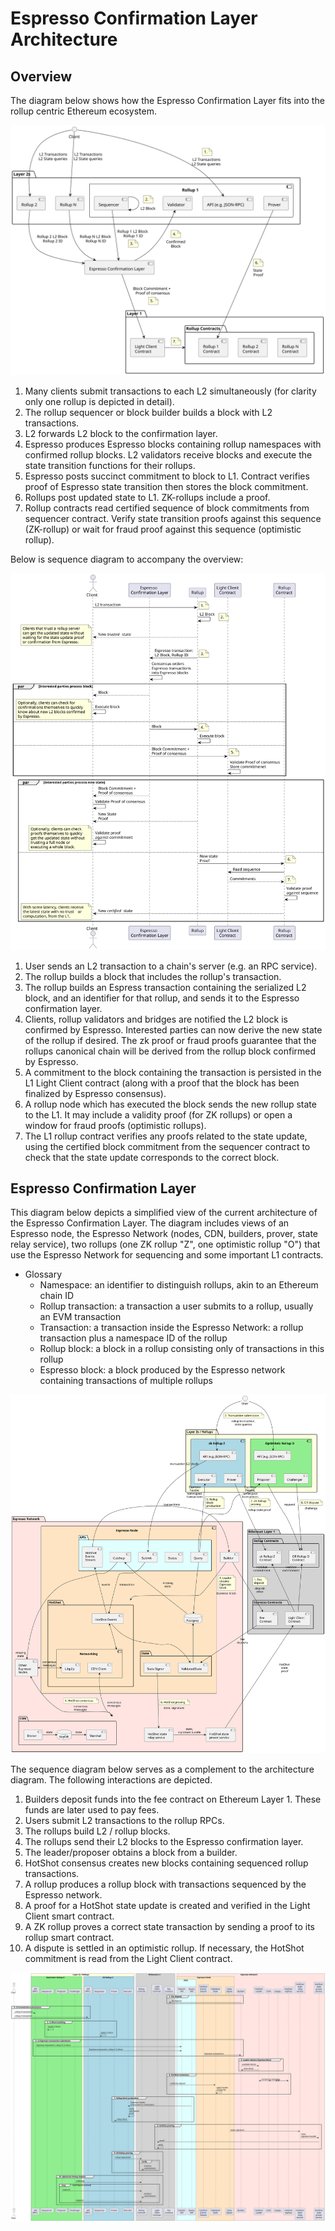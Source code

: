 # Espresso Confirmation Layer Architecture

## Overview

The diagram below shows how the Espresso Confirmation Layer fits into the rollup
centric Ethereum ecosystem.

![Overview](./espresso-overview.svg)

1. Many clients submit transactions to each L2 simultaneously (for clarity only
   one rollup is depicted in detail).
2. The rollup sequencer or block builder builds a block with L2 transactions.
3. L2 forwards L2 block to the confirmation layer.
4. Espresso produces Espresso blocks containing rollup namespaces with confirmed
  rollup blocks. L2 validators receive blocks and execute the state transition
  functions for their rollups.
5. Espresso posts succinct commitment to block to L1. Contract verifies proof of
  Espresso state transition then stores the block commitment.
6. Rollups post updated state to L1. ZK-rollups include a proof.
7. Rollup contracts read certified sequence of block commitments from sequencer
  contract. Verify state transition proofs against this sequence (ZK-rollup) or
  wait for fraud proof against this sequence (optimistic rollup).

Below is sequence diagram to accompany the overview:

![Sequence Diagram](./sequence-diagram-simplified.svg)

1. User sends an L2 transaction to a chain's server (e.g. an RPC service).
2. The rollup builds a block that includes the rollup's transaction.
3. The rollup builds an Espress transaction containing the serialized L2 block,
    and an identifier for that rollup, and sends it to the Espresso confirmation
    layer.
4. Clients, rollup validators and bridges are notified the L2 block is confirmed
    by Espresso. Interested parties can now derive the new state of the rollup
    if desired. The zk proof or fraud proofs guarantee that the rollups
    canonical chain will be derived from the rollup block confirmed by Espresso.
5. A commitment to the block containing the transaction is persisted in the L1
    Light Client contract (along with a proof that the block has been finalized
    by Espresso consensus).
6. A rollup node which has executed the block sends the new rollup state to the
    L1. It may include a validity proof (for ZK rollups) or open a window for
    fraud proofs (optimistic rollups).
7. The L1 rollup contract verifies any proofs related to the state update, using
    the certified block commitment from the sequencer contract to check that the
    state update corresponds to the correct block.


## Espresso Confirmation Layer

This diagram below depicts a simplified view of the current architecture of the
Espresso Confirmation Layer. The diagram includes views of an Espresso node, the
Espresso Network (nodes, CDN, builders, prover, state relay service), two
rollups (one ZK rollup "Z", one optimistic rollup "O") that use the Espresso
Network for sequencing and some important L1 contracts.

- Glossary
  - Namespace: an identifier to distinguish rollups, akin to an Ethereum chain
    ID
  - Rollup transaction: a transaction a user submits to a rollup, usually an EVM
    transaction
  - Transaction: a transaction inside the Espresso Network: a rollup
    transaction plus a namespace ID of the rollup
  - Rollup block: a block in a rollup consisting only of transactions in this
    rollup
  - Espresso block: a block produced by the Espresso network containing
    transactions of multiple rollups

![Architecture diagram](./architecture.svg)

The sequence diagram below serves as a complement to the architecture diagram.
The following interactions are depicted.

1. Builders deposit funds into the fee contract on Ethereum Layer 1. These funds
   are later used to pay fees.
2. Users submit L2 transactions to the rollup RPCs.
3. The rollups build L2 / rollup blocks.
4. The rollups send their L2 blocks to the Espresso confirmation layer.
5. The leader/proposer obtains a block from a builder.
6. HotShot consensus creates new blocks containing sequenced rollup
   transactions.
7. A rollup produces a rollup block with transactions sequenced by the Espresso
   network.
8. A proof for a HotShot state update is created and verified in the Light
   Client smart contract.
9. A ZK rollup proves a correct state transaction by sending a proof to its
   rollup smart contract.
10. A dispute is settled in an optimistic rollup. If necessary, the HotShot
   commitment is read from the Light Client contract.

![Sequence diagram](./sequence-diagram.svg)
